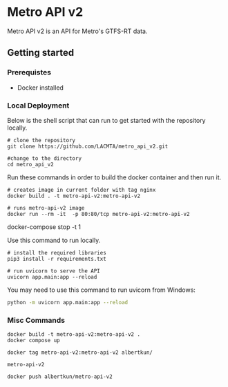 # Metro API v2
Metro API v2 is an API for Metro's GTFS-RT data.

## Getting started

### Prerequistes

- Docker installed

### Local Deployment

Below is the shell script that can run to get started with the repository locally.

``` shell
# clone the repository
git clone https://github.com/LACMTA/metro_api_v2.git

#change to the directory
cd metro_api_v2
```

Run these commands in order to build the docker container and then run it.

``` shell
# creates image in current folder with tag nginx
docker build . -t metro-api-v2:metro-api-v2

# runs metro-api-v2 image
docker run --rm -it  -p 80:80/tcp metro-api-v2:metro-api-v2
```

docker-compose stop -t 1

Use this command to run locally.

``` shell
# install the required libraries
pip3 install -r requirements.txt

# run uvicorn to serve the API
uvicorn app.main:app --reload
```

You may need to use this command to run uvicorn from Windows:

``` bash
python -m uvicorn app.main:app --reload
```

### Misc Commands

```
docker build -t metro-api-v2:metro-api-v2 .
docker compose up

docker tag metro-api-v2:metro-api-v2 albertkun/

metro-api-v2

docker push albertkun/metro-api-v2
```